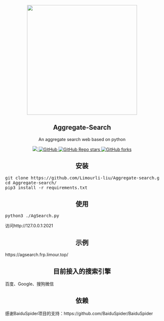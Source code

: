 <div align="center">
<img src="https://agsearch.frp.limour.top/static/img/favicon.svg" width="360px" align="center" />
</div>
<h2 align="center">Aggregate-Search</h2>
<p align="center">An aggregate search web based on python</p>
<p align="center">
    <a href="https://www.python.org/" rel="nofollow">
        <img src="https://img.shields.io/badge/Made%20with-Python-1f425f.svg" style="max-width:100%;">
    </a>
    <a href="https://github.com/Limourli-liu/Aggregate-search/blob/master/LICENSE">
        <img alt="GitHub" src="https://img.shields.io/github/license/Limourli-liu/Aggregate-search" style="max-width:100%;">
    </a>
    <a href="https://github.com/Limourli-liu/Aggregate-search/stargazers">
        <img alt="GitHub Repo stars" src="https://img.shields.io/github/stars/Limourli-liu/Aggregate-search" style="max-width:100%;">
    </a>
    <a href="https://github.com/Limourli-liu/Aggregate-search/network/members">
        <img alt="GitHub forks" src="https://img.shields.io/github/forks/Limourli-liu/Aggregate-search" style="max-width:100%;">
    </a>
</p>
<h2 align="center">安装</h2>
<pre class="bash hljs">
git clone https://github.com/Limourli-liu/Aggregate-search.git
cd Aggregate-search/
pip3 install -r requirements.txt
</pre>
<h2 align="center">使用</h2>
<pre class="bash hljs">
python3 ./AgSearch.py
</pre>

访问http://127.0.0.1:2021

<h2 align="center">示例</h2>
https://agsearch.frp.limour.top/

<h2 align="center">目前接入的搜索引擎</h2>
百度、Google、搜狗微信

<h2 align="center">依赖</h2>
感谢BaiduSpider项目的支持：https://github.com/BaiduSpider/BaiduSpider
